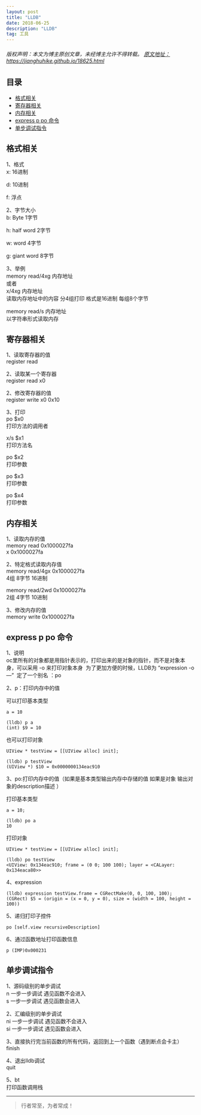 ```yaml
---
layout: post
title: "LLDB"
date: 2018-06-25 
description: "LLDB"
tag: 工具
--- 
```


<h6>
  版权声明：本文为博主原创文章，未经博主允许不得转载。
  <a target="_blank" href="https://jianghuhike.github.io/18625.html">
  原文地址：https://jianghuhike.github.io/18625.html 
  </a>
</h6>



## 目录
* [格式相关](#content1)
* [寄存器相关](#content2)
* [内存相关](#content3)
* [express  p  po 命令](#content4)
* [单步调试指令](#content5)



<!-- ************************************************ -->
## <a id="content1"></a>格式相关

1、格式      
x:  16进制    

d:  10进制   

f:  浮点   


2、字节大小       
b:	Byte			1字节     

h:	half word		2字节     

w:	word			4字节      

g:	giant word	    8字节  


3、举例      
memory read/4xg 内存地址            
或者      
x/4xg  内存地址     
读取内存地址中的内容  分4组打印 格式是16进制  每组8个字节            

memory read/s  内存地址         
以字符串形式读取内存      


<!-- ************************************************ -->
## <a id="content2"></a>寄存器相关

1、读取寄存器的值       
    register read 

2、读取某一个寄存器    
    register read  x0

2、修改寄存器的值     
    register write x0 0x10

3、打印        
po $x0    
打印方法的调用者  

x/s $x1     
打印方法名     

po $x2    
打印参数

po $x3   
打印参数

po $x4      
打印参数      


<!-- ************************************************ -->
## <a id="content3"></a>内存相关

1、读取内存的值     
memory read 0x1000027fa    
x  0x1000027fa    

2、特定格式读取内存值    
memory read/4gx 0x1000027fa   
4组 8字节 16进制 

memory read/2wd 0x1000027fa   
2组 4字节 10进制

3、修改内存的值     
    memory write 0x1000027fa       



<!-- ************************************************ -->
## <a id="content4"></a>express  p  po 命令
	
1、说明     
    oc里所有的对象都是用指针表示的，打印出来的是对象的指针，而不是对象本身，可以采用 -o 来打印对象本身  
    为了更加方便的时候，LLDB为 “expression -o —”  定了一个别名 ：po


2、p：打印内存中的值  

可以打印基本类型   
```objc
a = 10 

(lldb) p a
(int) $9 = 10
```

也可以打印对象   

```objc
UIView * testView = [[UIView alloc] init];

(lldb) p testView
(UIView *) $10 = 0x0000000134eac910
```

3、po:打印内存中的值（如果是基本类型输出内存中存储的值  如果是对象 输出对象的description描述 ）

打印基本类型
```objc
a = 10;

(lldb) po a
10
```
打印对象
```objc
UIView * testView = [[UIView alloc] init];

(lldb) po testView
<UIView: 0x134eac910; frame = (0 0; 100 100); layer = <CALayer: 0x134eaca80>>
```

4、expression      
```objc
(lldb) expression testView.frame = CGRectMake(0, 0, 100, 100);
(CGRect) $5 = (origin = (x = 0, y = 0), size = (width = 100, height = 100))
```

5、递归打印子控件     
```objc
po [self.view recursiveDescription]
```

6、通过函数地址打印函数信息
```objc
p (IMP)0x000231
```

<!-- ************************************************ -->
## <a id="content5"></a>单步调试指令

1、源码级别的单步调试    
n  	一步一步调试  遇见函数不会进入    
s 	一步一步调试  遇见函数会进入    


2、汇编级别的单步调试   
    ni  	一步一步调试  遇见函数不会进入   
    si	一步一步调试  遇见函数会进入    

3、直接执行完当前函数的所有代码，返回到上一个函数（遇到断点会卡主）   
    finish   

4、退出lldb调试    
    quit    
 
5、bt   
    打印函数调用栈    




----------
>  行者常至，为者常成！



